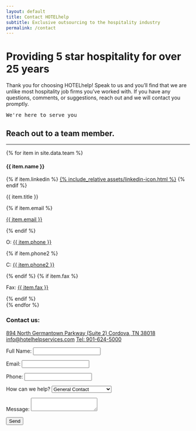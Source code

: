 ```yaml
---
layout: default 
title: Contact HOTELhelp
subtitle: Exclusive outsourcing to the hospitality industry
permalink: /contact
---
```



<div id="contact" class="plus-tile-tx">
	<div class="container center thiner pt-1 pb-4">
		<h1 class="mt-0">Providing 5 star hospitality for over 25 years</h1>
		<p>Thank you for choosing HOTELhelp! Speak to us and you’ll find that we are unlike most hospitality job firms you’ve worked with. If you have any questions, comments, or suggestions, reach out and we will contact you promptly.</p>
	</div>
	<div class="container">
		<div class="flex fx-wrap cards pt-0">
			<div class="fx-item-2 fx-item-md-1 px-1 px-sm-0 mb-3">
				<pre>We're here to serve you</pre>
				<h2>Reach out to a team member.</h2>
				<hr>
				<div class="flex fx-wrap">
				{% for item in site.data.team %}
				<div class="team-member">
					<div class="name">
						<h4>{{ item.name }}</h4>
						{% if item.linkedin %}
							<a href="{{ item.linkedin }}" target="_blank">{% include_relative assets/linkedin-icon.html %}</a>
						{% endif %}
					</div>
					<p class="title">{{ item.title }}</p>
					{% if item.email %}
						<p class="email"><a href="mailto:{{ item.email }}">{{ item.email }}</a></p>
					{% endif %}
					<p class="phone">O: <a href="tel:{{ item.phone }}">{{ item.phone }}</a></p>
					{% if item.phone2 %}
						<p class="phone">C: <a href="tel:{{ item.phone2 }}">{{ item.phone2 }}</a></p>
					{% endif %}
					{% if item.fax %}
	    				<p class="fax">Fax: <a href="fax:{{ item.fax }}">{{ item.fax }}</a></p>
					{% endif %}
				</div>
				{% endfor %}
				</div>
			</div>
			<div class="form-col fx-item-2 fx-item-md-1 px-3 px-md-0 mb-4">
				<div class="form-wrap">
					<h3>Contact us:</h3>
					<div class="general-contact">
						<a href="https://www.google.com/maps/place/894+N+Germantown+Pkwy+%232,+Cordova,+TN+38018" target="_blank">894 North Germantown Parkway (Suite 2) Cordova, TN 38018</a>
						<a href="mailto:hotelhelpservices.com">info@hotelhelpservices.com</a>
						<a href="tel:9016245000">Tel: 901-624-5000</a>
					</div>
					<form
					  name="contact"
					  action="/thanks"
					  method="POST"
					  data-netlify-recaptcha="true"
					  data-netlify="true"
					>
						<p>
							<label><span>Full Name:</span>
								<input type="text" name="name" required />
							</label>
						</p>
						<p>
							<label><span>Email:</span>
								<input type="email" name="email" required />
							</label>
						</p>
						<p>
							<label><span>Phone:</span>
								<input type="tel" name="phone" required />
							</label>
						</p>
						<p>
							<label>
								<span>How can we help?</span>
								<select name="role[]">
									<option value="general">General Contact</option>
									<option value="job">Looking for a Job</option>
									<option value="outsourcing">Looking for Outsourcing</option>
								</select>
							</label>
						</p>
						<!-- <p>
							<label>
								<span>Add file:</span>
								<input name="file" type="file"/>
								<span class="note">1 file - Max size 8 MB.</span>
							</label>
						</p> -->
						<p>
							<label>
								<span>Message:</span>
								<textarea name="message"></textarea>
							</label>
						</p>
						<p>
							<div data-netlify-recaptcha="true"></div>
						</p>
						<p>
							<button class="btn" type="submit">Send</button>
						</p>	
					</form>
				</div>
			</div>
		</div>
	</div>
</div>